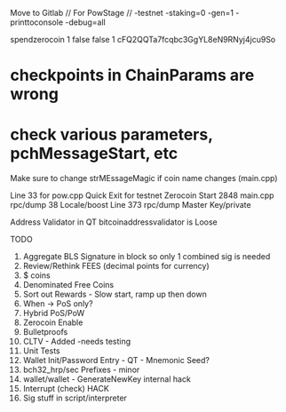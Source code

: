 Move to Gitlab
// For PowStage
//
-testnet -staking=0  -gen=1 -printtoconsole -debug=all

spendzerocoin 1 false false 1 cFQ2QQTa7fcqbc3GgYL8eN9RNyj4jcu9So

# checkpoints in ChainParams are wrong
# check various parameters, pchMessageStart, etc

Make sure to change strMEssageMagic if coin name changes (main.cpp)

Line 33 for pow.cpp Quick Exit for testnet
Zerocoin Start 2848 main.cpp
rpc/dump 38 Locale/boost
Line 373 rpc/dump Master Key/private

Address Validator in QT bitcoinaddressvalidator is Loose

TODO
1) Aggregate BLS Signature in block so only 1 combined sig is needed
2) Review/Rethink FEES (decimal points for currency)
3) $ coins
4) Denominated Free Coins
5) Sort out Rewards - Slow start, ramp up then down
6) When -> PoS only?
7) Hybrid PoS/PoW
8) Zerocoin Enable
9) Bulletproofs
10) CLTV - Added -needs testing
11) Unit Tests
12) Wallet Init/Password Entry - QT - Mnemonic Seed?
13) bch32_hrp/sec Prefixes - minor
14) wallet/wallet - GenerateNewKey internal hack
15) Interrupt (check) HACK
16) Sig stuff in script/interpreter